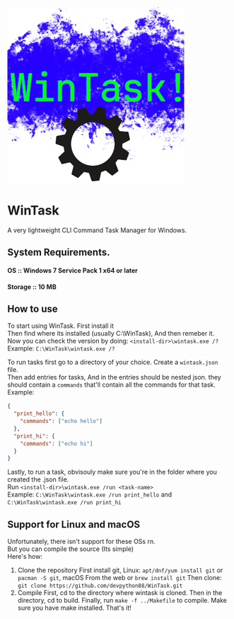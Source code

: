 <img src="/LOGO.png" width="400" />

# WinTask
A very lightweight CLI Command Task Manager for Windows.

## System Requirements.
  #### OS :: Windows 7 Service Pack 1 x64 or later
  #### Storage :: 10 MB


## How to use
To start using WinTask. First install it <br>
Then find where its installed (usually C:\WinTask), And then remeber it. <br>
Now you can check the version by doing: `<install-dir>\wintask.exe /?` <br>
  Example: `C:\WinTask\wintask.exe /?`

To run tasks first go to a directory of your choice. Create a `wintask.json` file.<br>
Then add entries for tasks, And in the entries should be nested json. they should contain a `commands` that'll contain all the commands for that task.<br>
Example:<br>
```json
{
  "print_hello": {
    "commands": ["echo hello"]
  },
  "print_hi": {
    "commands": ["echo hi"]
  }
}
```
Lastly, to run a task, obvisouly make sure you're in the folder where you created the .json file.<br>
Run `<install-dir>\wintask.exe /run <task-name>`<br>
Example: `C:\WinTask\wintask.exe /run print_hello` and `C:\WinTask\wintask.exe /run print_hi`



## Support for Linux and macOS
Unfortunately, there isn't support for these OSs rn.<br>
But you can compile the source (Its simple)<br>
Here's how:
1. Clone the repository
First install git, Linux: `apt/dnf/yum install git` or `pacman -S git`, macOS From the web or `brew install git`
Then clone: `git clone https://github.com/devpython88/WinTask.git`
2. Compile
First, cd to the directory where wintask is cloned.
Then in the directory, cd to build.
Finally, run `make -f ../Makefile` to compile.
Make sure you have make installed.
That's it!
